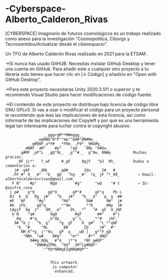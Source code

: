 # -Cyberspace-Alberto_Calderon_Rivas
 [CYBERSPACE] Imaginario de futuros cosmológicos es un trabajo realizado como anexo para la investigación
         "Cosmopolítica, Ciborgs y Tecnosentidos/Actualizar desde el ciberespacio".
         

Un TFG de Alberto Calderón Rivas realizado en 2021 para la ETSAM . 



→Si nunca has usado GitHUB: Necesitas instalar GitHub Desktop y tener una cuenta en GitHub. Para añadir este o cualquier otro proyecto a tu librería solo tienes que hacer clic en [↓ Código] y añadirlo en "Open with GitHub Desktop".

→Para este proyecto necesitarás Unity 2020.3.5f1 o superior y te recomiendo Visual Studio para hacer modificaciones de código fuente.


→El contenido de este proyecto se distribuye bajo licencia de código libre GNU GPLv3. Si vas a usar o modificar el código para un proyecto personal te recomiendo que leas las implicaciones de esta licencia, así como informarte de las implicaciones del Copyleft y por qué es una herramienta legal tan interesante para luchar contra el copyright abusivo.

                          
                     __gggrgM**M#mggg__
                 __wgNN@"B*P""mp""@d#"@N#Nw__
               _g#@0F_a*F#  _*F9m_ ,F9*__9NG#g_
            _mN#F  aM"    #p"    !q@    9NL "9#Qu_
           g#MF _pP"L  _g@"9L_  _g""#__  g"9w_ 0N#p          Muchas gracias. 
         _0F jL*"   7_wF     #_gF     9gjF   "bJ  9h_        Dudas o comentarios a:
        j#  gAF    _@NL     _g@#_      J@u_    2#_  #_
       ,FF_#" 9_ _#"  "b_  g@   "hg  _#"  !q_ jF "*_09_        → Email- albertocalderonrivas@gmail.com
       F N"    #p"      Ng@       `#g"      "w@    "# t        → IG- @azufre_rosa  
      j p#    g"9_     g@"9_      gP"#_     gF"q    Pb L
      0J  k _@   9g_ j#"   "b_  j#"   "b_ _d"   q_ g  ##
      #F  `NF     "#g"       "Md"       5N#      9W"  j#
      #k  jFb_    g@"q_     _*"9m_     _*"R_    _#Np  J#
      tApjF  9g  J"   9M_ _m"    9%_ _*"   "#  gF  9_jNF
       k`N    "q#       9g@        #gF       ##"    #"j
       `_0q_   #"q_    _&"9p_    _g"`L_    _*"#   jAF,'
        9# "b_j   "b_ g"    *g _gF    9_ g#"  "L_*"qNF
         "b_ "#_    "NL      _B#      _I@     j#" _#"
           NM_0"*g_ j""9u_  gP  q_  _w@ ]_ _g*"F_g@
            "NNh_ !w#_   9#g"    "m*"   _#*" _dN@"
               9##g_0@q__ #"4_  j*"k __*NF_g#@P"
                 "9NN#gIPNL_ "b@" _2M"Lg#N@F"
                     ""P@*NN#gEZgNN@#@P""


                        This artwork  
                         is computer    
                          enhanced. 
                          

